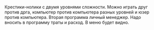 Крестики-нолики с двумя уровнями сложности. Можно играть друг против дрга, компьютер против компьютера разных уровней и юзер против компьютера.
Вторая программа личный менеджер. Надо вносить в программу траты и расход. В меню будет видно.
